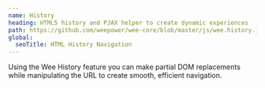 ```yaml
---
name: History
heading: HTML5 history and PJAX helper to create dynamic experiences
path: https://github.com/weepower/wee-core/blob/master/js/wee.history.js
global:
  seoTitle: HTML History Navigation
---
```


Using the Wee History feature you can make partial DOM replacements while manipulating the URL to create smooth, efficient navigation.